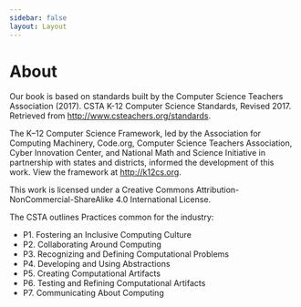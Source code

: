 ```yaml
---
sidebar: false
layout: Layout
---
```


# About

Our book is based on standards built by the Computer Science Teachers Association (2017). CSTA K-12 Computer Science Standards, Revised 2017. Retrieved from http://www.csteachers.org/standards.

The K–12 Computer Science Framework, led by the Association for Computing Machinery, Code.org, Computer Science Teachers Association, Cyber Innovation Center, and National Math and Science Initiative in partnership with states and districts, informed the development of this work. View the framework at http://k12cs.org.

This work is licensed under a Creative Commons Attribution-NonCommercial-ShareAlike 4.0 International License. 

The CSTA outlines Practices common for the industry:

- P1. Fostering an Inclusive Computing Culture
- P2. Collaborating Around Computing
- P3. Recognizing and Defining Computational Problems
- P4. Developing and Using Abstractions
- P5. Creating Computational Artifacts
- P6. Testing and Refining Computational Artifacts 
- P7. Communicating About Computing
